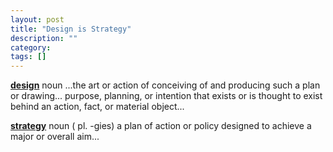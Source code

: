 ```yaml
---
layout: post
title: "Design is Strategy"
description: ""
category: 
tags: []
---
```


[**design**][1]
noun
...the art or action of conceiving of and producing such a plan or drawing...
purpose, planning, or intention that exists or is thought to exist behind an action, fact, or material object...


[**strategy**][2]
noun ( pl. -gies)
a plan of action or policy designed to achieve a major or overall aim...


[1]: http://oxforddictionaries.com/view/entry/m_en_us1239718#m_en_us1239718
[2]: http://oxforddictionaries.com/view/entry/m_en_us1294847#m_en_us1294847

